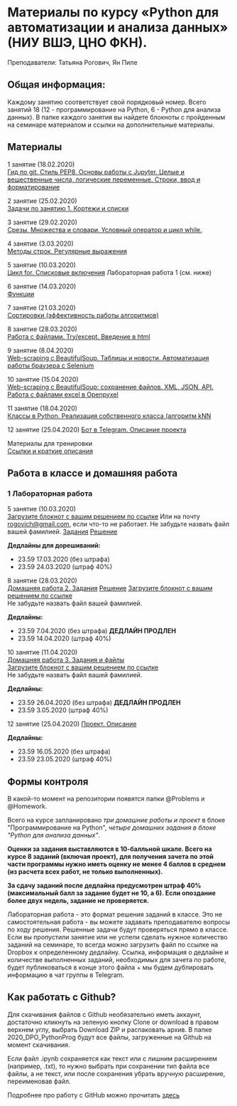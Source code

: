 # Материалы по курсу «Python для автоматизации и анализа данных» (НИУ ВШЭ, ЦНО ФКН).

Преподаватели: Татьяна Рогович, Ян Пиле

## Общая информация:
Каждому занятию соответствует свой порядковый номер. Всего занятий 18 (12 - программирование на Python, 6 - Python для анализа данных). В папке каждого занятия вы найдете блокноты с пройденным на семинаре материалом и ссылки на дополнительные материалы.

## Материалы
1 занятие (18.02.2020)  
[Гид по git. Стиль PEP8. Основы работы с Jupyter. Целые и вещественные числа, логические переменные. Строки, ввод и форматирование](https://github.com/rogovich/2020_DPO_PythonProg/tree/master/1_Introduction)

2 занятие (25.02.2020)  
[Задачи по занятию 1. Кортежи и списки](https://github.com/rogovich/2020_DPO_PythonProg/tree/master/2_Containers_Conditions)

3 занятие (29.02.2020)  
[Срезы. Множества и словари. Условный оператор и цикл while.](https://github.com/rogovich/2020_DPO_PythonProg/tree/master/2_Containers_Conditions)

4 занятие (3.03.2020)  
[Методы строк. Регулярные выражения](https://github.com/rogovich/2020_DPO_PythonProg/tree/master/3_Strings_Regexp)

5 занятие (10.03.2020)  
[Цикл for. Списковые включения](https://github.com/rogovich/2020_DPO_PythonProg/tree/master/4_For_loop)
Лабораторная работа 1 (см. ниже)

6 занятие (14.03.2020)  
[Функции](https://github.com/rogovich/2020_DPO_PythonProg/tree/master/5_Functions)

7 занятие (21.03.2020)  
[Сортировки (эффективность работы алгоритмов)](https://github.com/rogovich/2020_DPO_PythonProg/tree/master/6_Sorting)

8 занятие (28.03.2020)  
[Работа с файлами. Try/except. Введение в html](https://github.com/rogovich/2020_DPO_PythonProg/tree/master/7_Files_Web_Scraping)

9 занятие (8.04.2020)  
[Web-scraping с BeautifulSoup. Таблицы и новости. Автоматизация работы браузера с Selenium](https://github.com/rogovich/2020_DPO_PythonProg/tree/master/8_BS_Selenium)

10 занятие (15.04.2020)  
[Web-scraping с BeautifulSoup: сохранение файлов. XML, JSON, API. Работа с файлами excel в Openpyxel](https://github.com/rogovich/2020_DPO_PythonProg/tree/master/9_API_Openpyxel)

11 занятие (18.04.2020)  
[Классы в Python. Реализация собственного класса (алгоритм kNN](https://github.com/rogovich/2020_DPO_PythonProg/tree/master/10_Classes)

12 занятие (25.04.2020)
[Бот в Telegram. Описание проекта](https://github.com/rogovich/2020_DPO_PythonProg/tree/master/11_Bot)

Материалы для тренировки  
[Ссылки и краткие описания](https://github.com/rogovich/2020_DPO_PythonProg/blob/master/dopmaterialy.md)

## Работа в классе и домашняя работа
### 1 Лабораторная работа
5 занятие (10.03.2020)  
[Загрузите блокнот с вашим решением по ссылке](https://www.dropbox.com/request/DiwwhZWXbpmSgON9mCTu)
Или на почту rogovich@gmail.com, если что-то не работает. Не забудьте назвать файл вашей фамилией.
[Задания](https://github.com/rogovich/2020_DPO_PythonProg/blob/master/%40Problems/1_Classwork/1_Classwork.ipynb)
[Решение](https://github.com/rogovich/2020_DPO_PythonProg/blob/master/%40Problems/1_Classwork/1_ClassWork_Solution.ipynb)

**Дедлайны для дорешиваний:**  
* 23.59 17.03.2020 (без штрафа)   
* 23.59 24.03.2020 (штраф 40%)  

8 занятие (28.03.2020)  
[Домашняя работа 2. Задания](https://github.com/rogovich/2020_DPO_PythonProg/tree/master/%40Problems/2_Homework)
[Решение](https://github.com/rogovich/2020_DPO_PythonProg/blob/master/%40Problems/2_Homework/2_Homework_Solution.ipynb)
[Загрузите блокнот с вашим решением по ссылке](https://www.dropbox.com/request/FrqzSyMyr6OpaW8265kJ)  
Не забудьте назвать файл вашей фамилией.

**Дедлайны:**  
* 23.59 7.04.2020 (без штрафа) **ДЕДЛАЙН ПРОДЛЕН**
* 23.59 14.04.2020 (штраф 40%)  

10 занятие (11.04.2020)  
[Домашняя работа 3. Задания и файлы](https://github.com/rogovich/2020_DPO_PythonProg/tree/master/%40Problems/3_Howework)  
[Загрузите блокнот с вашим решением по ссылке](https://www.dropbox.com/request/GXJYWaVB6cSarrpxVsKU)  
Не забудьте назвать файл вашей фамилией.

**Дедлайны:**  
* 23.59 26.04.2020 (без штрафа) **ДЕДЛАЙН ПРОДЛЕН**
* 23.59 3.05.2020 (штраф 40%)  

12 занятие (25.04.2020)
[Проект. Описание](https://docs.google.com/document/d/16PII0IGaLWZEukhHNOrmsPlJsZ5GxJMnXcrNoqNwiag/edit?usp=sharing)

**Дедлайны:**  
* 23.59 16.05.2020 (без штрафа)  
* 23.59 23.05.2020 (штраф 40%)  

## Формы контроля
В какой-то момент на репозитории появятся папки @Problems и @Homework. 

Всего на курсе запланировано *три домашние работы и проект* в блоке "Программирование на Python", *четыре домашних задания в блоке "Python для анализа данных"*.

**Оценки за задания выставляются в 10-балльной шкале. Всего на курсе 8 заданий (включая проект), для получения зачета по этой части программы нужно иметь оценку не менее 4 баллов в среднем (из расчета всех работ, не только выполненных).**

**За сдачу заданий после дедлайна предусмотрен штраф 40% (максимальный балл за задание будет не 10, а 6). Если опоздание более двух недель, задание не проверяется.**

Лабораторная работа - это формат решения заданий в классе. Это не самостоятельная работа - вы можете задавать преподавателю вопросы по ходу решения. Решенные задачи будут проверяться прямо в классе. Если вы пропустили занятие или не успели сделать нужное количество заданий на семинаре, то всегда можно загрузить файл по ссылке на Dropbox к определенному дедлайну. Ссылка, информация о дедлайне и количестве выполненных заданий, необходимых для зачета по работе, будет публиковаться в конце этого файла + мы будем дублировать информацию в чат группы в Telegram.


## Как работать с Github?
Для скачивания файлов с Github необязательно иметь аккаунт, достаточно кликнуть на зеленую кнопку Clone or download в правом верхнем углу, выбрать Download ZIP и распаковать архив. В папке 2020_DPO_PythonProg будут все файлы, загруженные на Github на момент скачивания.

Если файл .ipynb сохраняется как текст или с лишним расширением (например, .txt), то нужно выбрать при сохранении тип файла все файлы, 
а не текст, или после сохранения убрать вручную расширение, переименовав файл.

Подробнее про работу с GitHub можно прочитать [здесь](https://github.com/rogovich/2020_DPO_PythonProg/blob/master/1_Introduction/2020_DPO_0_git.ipynb)
